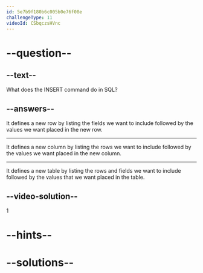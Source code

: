 ```yaml
---
id: 5e7b9f180b6c005b0e76f08e
challengeType: 11
videoId: CSbqczsHVnc
---
```


# --question--

## --text--

What does the INSERT command do in SQL?

## --answers--

It defines a new row by listing the fields we want to include followed by the values we want placed in the new row.

---

It defines a new column by listing the rows we want to include followed by the values we want placed in the new column.

---

It defines a new table by listing the rows and fields we want to include followed by the values that we want placed in the table.

## --video-solution--

1

# --hints--


# --solutions--

